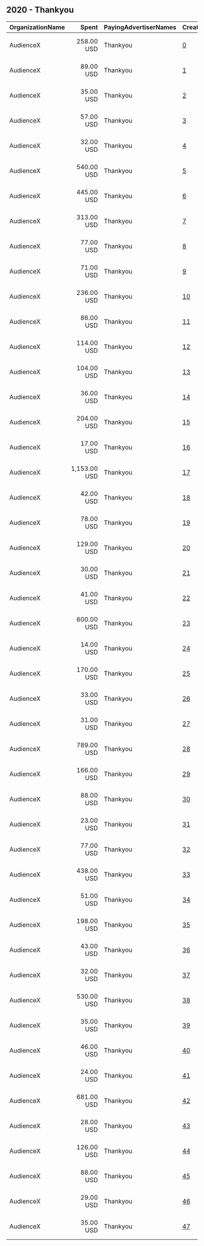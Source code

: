 ## 2020 - Thankyou 
|OrganizationName|Spent|PayingAdvertiserNames|CreativeUrls|Impressions|Genders|AgeBrackets|CountryCodes|BillingAddresses|CandidateBallotInformation|
|:---|---:|:---|:---|---:|:---|:---|:---|:---|:---|
|AudienceX|258.00 USD|Thankyou|[0](https://www.snap.com/political-ads/asset/ecbd58609adf6e5f8d96d1e948cbcab20769b9be042fd68aeb3b2ee35ff3e6f0?mediaType=mp4)|209,981||18-40|indonesia|"13468 Beach Ave,Los Angeles,90292,US"||
|AudienceX|89.00 USD|Thankyou|[1](https://www.snap.com/political-ads/asset/b47518e6a01b5f57a30eb97315e05977a35040ae8e213e00a710c06154887333?mediaType=mp4)|78,520||18-40|france|"13468 Beach Ave,Los Angeles,90292,US"||
|AudienceX|35.00 USD|Thankyou|[2](https://www.snap.com/political-ads/asset/2ef33cfab3998187cc08934f7e2d1dc16d8bf7b1482823da195eac995e473acf?mediaType=mp4)|18,356||18-40|united kingdom|"13468 Beach Ave,Los Angeles,90292,US"||
|AudienceX|57.00 USD|Thankyou|[3](https://www.snap.com/political-ads/asset/e810db9947720d1b205c0fc151e3732bc1b3a464438cf38de05f757ac36c16f9?mediaType=mp4)|25,454||18-40|canada|"13468 Beach Ave,Los Angeles,90292,US"||
|AudienceX|32.00 USD|Thankyou|[4](https://www.snap.com/political-ads/asset/e810db9947720d1b205c0fc151e3732bc1b3a464438cf38de05f757ac36c16f9?mediaType=mp4)|17,037||18-40|united kingdom|"13468 Beach Ave,Los Angeles,90292,US"||
|AudienceX|540.00 USD|Thankyou|[5](https://www.snap.com/political-ads/asset/68761248c61c157f23f7eb61c446260ab4bc6cf9ee242e5e2ff2ee1d05a55212?mediaType=mp4)|382,625||18-40|japan|"13468 Beach Ave,Los Angeles,90292,US"||
|AudienceX|445.00 USD|Thankyou|[6](https://www.snap.com/political-ads/asset/3537b684da916f0fd13670bd0b8082ecc16add00f839668a00aa2b2c65fb0717?mediaType=mp4)|245,809||18-40|brazil|"13468 Beach Ave,Los Angeles,90292,US"||
|AudienceX|313.00 USD|Thankyou|[7](https://www.snap.com/political-ads/asset/53b06064b56c026b536c18ebb6799f6576cd8fc270f47242740e0d67be9bffdd?mediaType=mp4)|283,486||18-40|indonesia|"13468 Beach Ave,Los Angeles,90292,US"||
|AudienceX|77.00 USD|Thankyou|[8](https://www.snap.com/political-ads/asset/e810db9947720d1b205c0fc151e3732bc1b3a464438cf38de05f757ac36c16f9?mediaType=mp4)|42,257||18-40|sweden|"13468 Beach Ave,Los Angeles,90292,US"||
|AudienceX|71.00 USD|Thankyou|[9](https://www.snap.com/political-ads/asset/f2be83dc24f8c8d737f0f1dbb1059122f457684451afae83c34440fabe056e5c?mediaType=mp4)|172,065||18-40|nigeria|"13468 Beach Ave,Los Angeles,90292,US"||
|AudienceX|236.00 USD|Thankyou|[10](https://www.snap.com/political-ads/asset/e851c30dbdb07ac3b721f89f439a53bf5c9ee09d8af949d1a29be5367126855d?mediaType=mp4)|324,757||18-40|germany|"13468 Beach Ave,Los Angeles,90292,US"||
|AudienceX|86.00 USD|Thankyou|[11](https://www.snap.com/political-ads/asset/e810db9947720d1b205c0fc151e3732bc1b3a464438cf38de05f757ac36c16f9?mediaType=mp4)|19,291||18-40|united states|"13468 Beach Ave,Los Angeles,90292,US"||
|AudienceX|114.00 USD|Thankyou|[12](https://www.snap.com/political-ads/asset/e810db9947720d1b205c0fc151e3732bc1b3a464438cf38de05f757ac36c16f9?mediaType=mp4)|84,322||18-40|philippines|"13468 Beach Ave,Los Angeles,90292,US"||
|AudienceX|104.00 USD|Thankyou|[13](https://www.snap.com/political-ads/asset/2ef33cfab3998187cc08934f7e2d1dc16d8bf7b1482823da195eac995e473acf?mediaType=mp4)|88,117||18-40|philippines|"13468 Beach Ave,Los Angeles,90292,US"||
|AudienceX|36.00 USD|Thankyou|[14](https://www.snap.com/political-ads/asset/f2be83dc24f8c8d737f0f1dbb1059122f457684451afae83c34440fabe056e5c?mediaType=mp4)|47,054||18-40|netherlands|"13468 Beach Ave,Los Angeles,90292,US"||
|AudienceX|204.00 USD|Thankyou|[15](https://www.snap.com/political-ads/asset/f2be83dc24f8c8d737f0f1dbb1059122f457684451afae83c34440fabe056e5c?mediaType=mp4)|183,278||18-40|japan|"13468 Beach Ave,Los Angeles,90292,US"||
|AudienceX|17.00 USD|Thankyou|[16](https://www.snap.com/political-ads/asset/e810db9947720d1b205c0fc151e3732bc1b3a464438cf38de05f757ac36c16f9?mediaType=mp4)|9,307||18-40|australia|"13468 Beach Ave,Los Angeles,90292,US"||
|AudienceX|1,153.00 USD|Thankyou|[17](https://www.snap.com/political-ads/asset/b00832f7a463034ac7e87d72ba7a416763ecb628f9de9f93c437ee8dbd577eee?mediaType=mp4)|895,917||18-40|france|"13468 Beach Ave,Los Angeles,90292,US"||
|AudienceX|42.00 USD|Thankyou|[18](https://www.snap.com/political-ads/asset/e810db9947720d1b205c0fc151e3732bc1b3a464438cf38de05f757ac36c16f9?mediaType=mp4)|106,920||18-40|nigeria|"13468 Beach Ave,Los Angeles,90292,US"||
|AudienceX|78.00 USD|Thankyou|[19](https://www.snap.com/political-ads/asset/f2be83dc24f8c8d737f0f1dbb1059122f457684451afae83c34440fabe056e5c?mediaType=mp4)|74,786||18-40|philippines|"13468 Beach Ave,Los Angeles,90292,US"||
|AudienceX|129.00 USD|Thankyou|[20](https://www.snap.com/political-ads/asset/e810db9947720d1b205c0fc151e3732bc1b3a464438cf38de05f757ac36c16f9?mediaType=mp4)|88,836||18-40|brazil|"13468 Beach Ave,Los Angeles,90292,US"||
|AudienceX|30.00 USD|Thankyou|[21](https://www.snap.com/political-ads/asset/2ef33cfab3998187cc08934f7e2d1dc16d8bf7b1482823da195eac995e473acf?mediaType=mp4)|15,404||18-40|australia|"13468 Beach Ave,Los Angeles,90292,US"||
|AudienceX|41.00 USD|Thankyou|[22](https://www.snap.com/political-ads/asset/f2be83dc24f8c8d737f0f1dbb1059122f457684451afae83c34440fabe056e5c?mediaType=mp4)|13,646||18-40|new zealand|"13468 Beach Ave,Los Angeles,90292,US"||
|AudienceX|600.00 USD|Thankyou|[23](https://www.snap.com/political-ads/asset/4a4fb5cd0b844b9fd512995df1c1a0120d7fea65722ec27f2474f5a4ed5d80b9?mediaType=mp4)|475,537||18-40|indonesia|"13468 Beach Ave,Los Angeles,90292,US"||
|AudienceX|14.00 USD|Thankyou|[24](https://www.snap.com/political-ads/asset/287464981bc460d9f444091005347910cfd8c3e6df069a0a73e2361ec959c92d?mediaType=mp4)|5,619||18-40|australia|"13468 Beach Ave,Los Angeles,90292,US"||
|AudienceX|170.00 USD|Thankyou|[25](https://www.snap.com/political-ads/asset/4032c18677584f2e147e8092352b0e527eab185c319ae4ff3bcbd0ef6f7a876a?mediaType=mp4)|35,336||18-40|germany|"13468 Beach Ave,Los Angeles,90292,US"||
|AudienceX|33.00 USD|Thankyou|[26](https://www.snap.com/political-ads/asset/2ef33cfab3998187cc08934f7e2d1dc16d8bf7b1482823da195eac995e473acf?mediaType=mp4)|14,886||18-40|canada|"13468 Beach Ave,Los Angeles,90292,US"||
|AudienceX|31.00 USD|Thankyou|[27](https://www.snap.com/political-ads/asset/f2be83dc24f8c8d737f0f1dbb1059122f457684451afae83c34440fabe056e5c?mediaType=mp4)|22,582||18-40|sweden|"13468 Beach Ave,Los Angeles,90292,US"||
|AudienceX|789.00 USD|Thankyou|[28](https://www.snap.com/political-ads/asset/2d021cb0b28636d3e91c1b8f097a65c868929fcd71559bbabcdf455d18fd8234?mediaType=mp4)|374,413||18-40|new zealand|"13468 Beach Ave,Los Angeles,90292,US"||
|AudienceX|166.00 USD|Thankyou|[29](https://www.snap.com/political-ads/asset/f2be83dc24f8c8d737f0f1dbb1059122f457684451afae83c34440fabe056e5c?mediaType=mp4)|102,089||18-40|brazil|"13468 Beach Ave,Los Angeles,90292,US"||
|AudienceX|88.00 USD|Thankyou|[30](https://www.snap.com/political-ads/asset/2ef33cfab3998187cc08934f7e2d1dc16d8bf7b1482823da195eac995e473acf?mediaType=mp4)|75,904||18-40|south africa|"13468 Beach Ave,Los Angeles,90292,US"||
|AudienceX|23.00 USD|Thankyou|[31](https://www.snap.com/political-ads/asset/287464981bc460d9f444091005347910cfd8c3e6df069a0a73e2361ec959c92d?mediaType=mp4)|8,134||18-40|sweden|"13468 Beach Ave,Los Angeles,90292,US"||
|AudienceX|77.00 USD|Thankyou|[32](https://www.snap.com/political-ads/asset/f2be83dc24f8c8d737f0f1dbb1059122f457684451afae83c34440fabe056e5c?mediaType=mp4)|21,477||18-40|united states|"13468 Beach Ave,Los Angeles,90292,US"||
|AudienceX|438.00 USD|Thankyou|[33](https://www.snap.com/political-ads/asset/5d9e3be88fe8c5428629414327e5475165d528e31c98896826c123a361dfc2f5?mediaType=mp4)|405,180||18-40|japan|"13468 Beach Ave,Los Angeles,90292,US"||
|AudienceX|51.00 USD|Thankyou|[34](https://www.snap.com/political-ads/asset/e810db9947720d1b205c0fc151e3732bc1b3a464438cf38de05f757ac36c16f9?mediaType=mp4)|20,104||18-40|new zealand|"13468 Beach Ave,Los Angeles,90292,US"||
|AudienceX|198.00 USD|Thankyou|[35](https://www.snap.com/political-ads/asset/e810db9947720d1b205c0fc151e3732bc1b3a464438cf38de05f757ac36c16f9?mediaType=mp4)|181,895||18-40|japan|"13468 Beach Ave,Los Angeles,90292,US"||
|AudienceX|43.00 USD|Thankyou|[36](https://www.snap.com/political-ads/asset/9f01d0d992077723b83e866ee208921c9d19a9dd9ae8e2874813683613f52e4c?mediaType=mp4)|36,191||18-40|france|"13468 Beach Ave,Los Angeles,90292,US"||
|AudienceX|32.00 USD|Thankyou|[37](https://www.snap.com/political-ads/asset/f2be83dc24f8c8d737f0f1dbb1059122f457684451afae83c34440fabe056e5c?mediaType=mp4)|15,082||18-40|canada|"13468 Beach Ave,Los Angeles,90292,US"||
|AudienceX|530.00 USD|Thankyou|[38](https://www.snap.com/political-ads/asset/c14cab139e7ae1c44da34ecf7d18495c16d4ee580e9437f3fed5243c345c3d9a?mediaType=mp4)|160,771||18-40|united arab emirates|"13468 Beach Ave,Los Angeles,90292,US"||
|AudienceX|35.00 USD|Thankyou|[39](https://www.snap.com/political-ads/asset/2ef33cfab3998187cc08934f7e2d1dc16d8bf7b1482823da195eac995e473acf?mediaType=mp4)|21,572||18-40|sweden|"13468 Beach Ave,Los Angeles,90292,US"||
|AudienceX|46.00 USD|Thankyou|[40](https://www.snap.com/political-ads/asset/f2be83dc24f8c8d737f0f1dbb1059122f457684451afae83c34440fabe056e5c?mediaType=mp4)|23,432||18-40|united kingdom|"13468 Beach Ave,Los Angeles,90292,US"||
|AudienceX|24.00 USD|Thankyou|[41](https://www.snap.com/political-ads/asset/2ef33cfab3998187cc08934f7e2d1dc16d8bf7b1482823da195eac995e473acf?mediaType=mp4)|24,390||18-40|netherlands|"13468 Beach Ave,Los Angeles,90292,US"||
|AudienceX|681.00 USD|Thankyou|[42](https://www.snap.com/political-ads/asset/2ef33cfab3998187cc08934f7e2d1dc16d8bf7b1482823da195eac995e473acf?mediaType=mp4)|105,578||18-40|united states|"13468 Beach Ave,Los Angeles,90292,US"||
|AudienceX|28.00 USD|Thankyou|[43](https://www.snap.com/political-ads/asset/f2be83dc24f8c8d737f0f1dbb1059122f457684451afae83c34440fabe056e5c?mediaType=mp4)|14,597||18-40|australia|"13468 Beach Ave,Los Angeles,90292,US"||
|AudienceX|126.00 USD|Thankyou|[44](https://www.snap.com/political-ads/asset/e810db9947720d1b205c0fc151e3732bc1b3a464438cf38de05f757ac36c16f9?mediaType=mp4)|113,139||18-40|south africa|"13468 Beach Ave,Los Angeles,90292,US"||
|AudienceX|88.00 USD|Thankyou|[45](https://www.snap.com/political-ads/asset/2ef33cfab3998187cc08934f7e2d1dc16d8bf7b1482823da195eac995e473acf?mediaType=mp4)|184,551||18-40|nigeria|"13468 Beach Ave,Los Angeles,90292,US"||
|AudienceX|29.00 USD|Thankyou|[46](https://www.snap.com/political-ads/asset/e810db9947720d1b205c0fc151e3732bc1b3a464438cf38de05f757ac36c16f9?mediaType=mp4)|32,220||18-40|netherlands|"13468 Beach Ave,Los Angeles,90292,US"||
|AudienceX|35.00 USD|Thankyou|[47](https://www.snap.com/political-ads/asset/2ef33cfab3998187cc08934f7e2d1dc16d8bf7b1482823da195eac995e473acf?mediaType=mp4)|12,856||18-40|new zealand|"13468 Beach Ave,Los Angeles,90292,US"||
